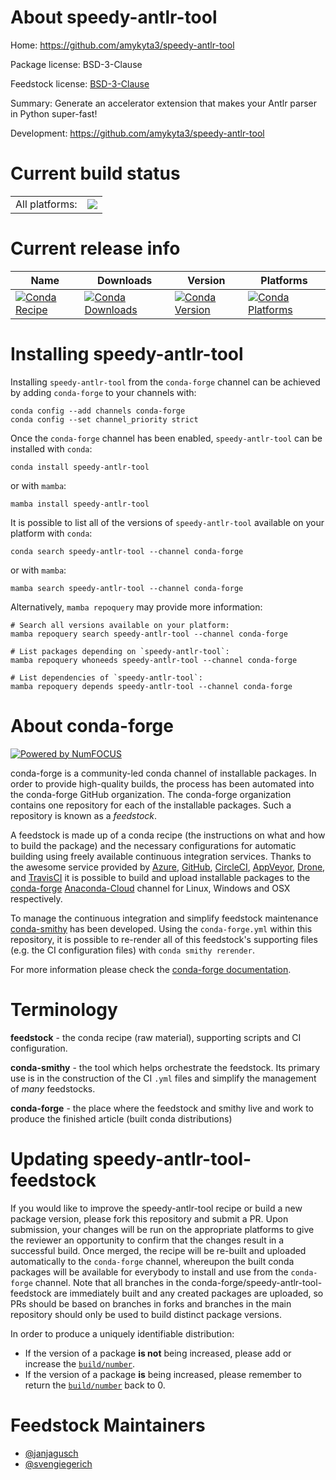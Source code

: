 About speedy-antlr-tool
=======================

Home: https://github.com/amykyta3/speedy-antlr-tool

Package license: BSD-3-Clause

Feedstock license: [BSD-3-Clause](https://github.com/conda-forge/speedy-antlr-tool-feedstock/blob/main/LICENSE.txt)

Summary: Generate an accelerator extension that makes your Antlr parser in Python super-fast!

Development: https://github.com/amykyta3/speedy-antlr-tool

Current build status
====================


<table><tr><td>All platforms:</td>
    <td>
      <a href="https://dev.azure.com/conda-forge/feedstock-builds/_build/latest?definitionId=18474&branchName=main">
        <img src="https://dev.azure.com/conda-forge/feedstock-builds/_apis/build/status/speedy-antlr-tool-feedstock?branchName=main">
      </a>
    </td>
  </tr>
</table>

Current release info
====================

| Name | Downloads | Version | Platforms |
| --- | --- | --- | --- |
| [![Conda Recipe](https://img.shields.io/badge/recipe-speedy--antlr--tool-green.svg)](https://anaconda.org/conda-forge/speedy-antlr-tool) | [![Conda Downloads](https://img.shields.io/conda/dn/conda-forge/speedy-antlr-tool.svg)](https://anaconda.org/conda-forge/speedy-antlr-tool) | [![Conda Version](https://img.shields.io/conda/vn/conda-forge/speedy-antlr-tool.svg)](https://anaconda.org/conda-forge/speedy-antlr-tool) | [![Conda Platforms](https://img.shields.io/conda/pn/conda-forge/speedy-antlr-tool.svg)](https://anaconda.org/conda-forge/speedy-antlr-tool) |

Installing speedy-antlr-tool
============================

Installing `speedy-antlr-tool` from the `conda-forge` channel can be achieved by adding `conda-forge` to your channels with:

```
conda config --add channels conda-forge
conda config --set channel_priority strict
```

Once the `conda-forge` channel has been enabled, `speedy-antlr-tool` can be installed with `conda`:

```
conda install speedy-antlr-tool
```

or with `mamba`:

```
mamba install speedy-antlr-tool
```

It is possible to list all of the versions of `speedy-antlr-tool` available on your platform with `conda`:

```
conda search speedy-antlr-tool --channel conda-forge
```

or with `mamba`:

```
mamba search speedy-antlr-tool --channel conda-forge
```

Alternatively, `mamba repoquery` may provide more information:

```
# Search all versions available on your platform:
mamba repoquery search speedy-antlr-tool --channel conda-forge

# List packages depending on `speedy-antlr-tool`:
mamba repoquery whoneeds speedy-antlr-tool --channel conda-forge

# List dependencies of `speedy-antlr-tool`:
mamba repoquery depends speedy-antlr-tool --channel conda-forge
```


About conda-forge
=================

[![Powered by
NumFOCUS](https://img.shields.io/badge/powered%20by-NumFOCUS-orange.svg?style=flat&colorA=E1523D&colorB=007D8A)](https://numfocus.org)

conda-forge is a community-led conda channel of installable packages.
In order to provide high-quality builds, the process has been automated into the
conda-forge GitHub organization. The conda-forge organization contains one repository
for each of the installable packages. Such a repository is known as a *feedstock*.

A feedstock is made up of a conda recipe (the instructions on what and how to build
the package) and the necessary configurations for automatic building using freely
available continuous integration services. Thanks to the awesome service provided by
[Azure](https://azure.microsoft.com/en-us/services/devops/), [GitHub](https://github.com/),
[CircleCI](https://circleci.com/), [AppVeyor](https://www.appveyor.com/),
[Drone](https://cloud.drone.io/welcome), and [TravisCI](https://travis-ci.com/)
it is possible to build and upload installable packages to the
[conda-forge](https://anaconda.org/conda-forge) [Anaconda-Cloud](https://anaconda.org/)
channel for Linux, Windows and OSX respectively.

To manage the continuous integration and simplify feedstock maintenance
[conda-smithy](https://github.com/conda-forge/conda-smithy) has been developed.
Using the ``conda-forge.yml`` within this repository, it is possible to re-render all of
this feedstock's supporting files (e.g. the CI configuration files) with ``conda smithy rerender``.

For more information please check the [conda-forge documentation](https://conda-forge.org/docs/).

Terminology
===========

**feedstock** - the conda recipe (raw material), supporting scripts and CI configuration.

**conda-smithy** - the tool which helps orchestrate the feedstock.
                   Its primary use is in the construction of the CI ``.yml`` files
                   and simplify the management of *many* feedstocks.

**conda-forge** - the place where the feedstock and smithy live and work to
                  produce the finished article (built conda distributions)


Updating speedy-antlr-tool-feedstock
====================================

If you would like to improve the speedy-antlr-tool recipe or build a new
package version, please fork this repository and submit a PR. Upon submission,
your changes will be run on the appropriate platforms to give the reviewer an
opportunity to confirm that the changes result in a successful build. Once
merged, the recipe will be re-built and uploaded automatically to the
`conda-forge` channel, whereupon the built conda packages will be available for
everybody to install and use from the `conda-forge` channel.
Note that all branches in the conda-forge/speedy-antlr-tool-feedstock are
immediately built and any created packages are uploaded, so PRs should be based
on branches in forks and branches in the main repository should only be used to
build distinct package versions.

In order to produce a uniquely identifiable distribution:
 * If the version of a package **is not** being increased, please add or increase
   the [``build/number``](https://docs.conda.io/projects/conda-build/en/latest/resources/define-metadata.html#build-number-and-string).
 * If the version of a package **is** being increased, please remember to return
   the [``build/number``](https://docs.conda.io/projects/conda-build/en/latest/resources/define-metadata.html#build-number-and-string)
   back to 0.

Feedstock Maintainers
=====================

* [@janjagusch](https://github.com/janjagusch/)
* [@svengiegerich](https://github.com/svengiegerich/)

